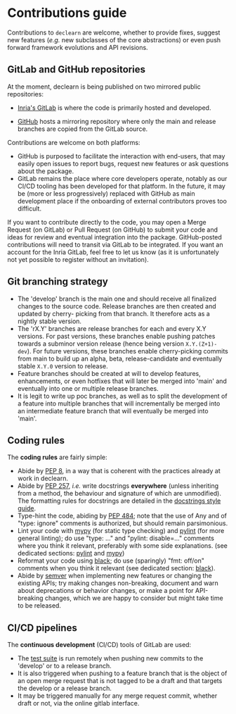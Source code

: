 # Contributions guide

Contributions to `declearn` are welcome, whether to provide fixes, suggest
new features (_e.g._ new subclasses of the core abstractions) or even push
forward framework evolutions and API revisions.

## GitLab and GitHub repositories

At the moment, declearn is being published on two mirrored public repositories:

- [Inria's GitLab](https://gitlab.inria.fr/magnet/declearn/declearn2) is where
  the code is primarily hosted and developed.

- [GitHub](https://github.com/declearn/declearn) hosts a mirroring repository
  where only the main and release branches are copied from the GitLab source.

Contributions are welcome on both platforms:

- GitHub is purposed to facilitate the interaction with end-users, that may
  easily open issues to report bugs, request new features or ask questions
  about the package.
- GitLab remains the place where core developers operate, notably as our CI/CD
  tooling has been developed for that platform. In the future, it may be (more
  or less progressively) replaced with GitHub as main development place if the
  onboarding of external contributors proves too difficult.

If you want to contribute directly to the code, you may open a Merge Request
(on GitLab) or Pull Request (on GitHub) to submit your code and ideas for
review and eventual integration into the package. GitHub-posted contributions
will need to transit via GitLab to be integrated. If you want an account for
the Inria GitLab, feel free to let us know (as it is unfortunately not yet
possible to register without an invitation).

## Git branching strategy

- The 'develop' branch is the main one and should receive all finalized changes
  to the source code. Release branches are then created and updated by cherry-
  picking from that branch. It therefore acts as a nightly stable version.
- The 'rX.Y' branches are release branches for each and every X.Y versions.
  For past versions, these branches enable pushing patches towards a subminor
  version release (hence being version `X.Y.(Z+1)-dev`). For future versions,
  these branches enable cherry-picking commits from main to build up an alpha,
  beta, release-candidate and eventually stable `X.Y.0` version to release.
- Feature branches should be created at will to develop features, enhancements,
  or even hotfixes that will later be merged into 'main' and eventually into
  one or multiple release branches.
- It is legit to write up poc branches, as well as to split the development of
  a feature into multiple branches that will incrementally be merged into an
  intermediate feature branch that will eventually be merged into 'main'.

## Coding rules

The **coding rules** are fairly simple:

- Abide by [PEP 8](https://peps.python.org/pep-0008/), in a way that is
  coherent with the practices already at work in declearn.
- Abide by [PEP 257](https://peps.python.org/pep-0257/), _i.e._ write
  docstrings **everywhere** (unless inheriting from a method, the behaviour
  and signature of which are unmodified). The formatting rules for docstrings
  are detailed in the [docstrings style guide](./docs-style.md).
- Type-hint the code, abiding by [PEP 484](https://peps.python.org/pep-0484/);
  note that the use of Any and of "type: ignore" comments is authorized, but
  should remain parsimonious.
- Lint your code with [mypy](http://mypy-lang.org/) (for static type checking)
  and [pylint](https://pylint.pycqa.org/en/latest/) (for more general linting);
  do use "type: ..." and "pylint: disable=..." comments where you think it
  relevant, preferably with some side explanations. (see dedicated sections:
  [pylint](./tests.md#running-pylint-to-check-the-code)
  and [mypy](./tests.md/#running-mypy-to-type-check-the-code))
- Reformat your code using [black](https://github.com/psf/black); do use
  (sparingly) "fmt: off/on" comments when you think it relevant (see dedicated
  section: [black](./tests.md/#running-black-to-format-the-code)).
- Abide by [semver](https://semver.org/) when implementing new features or
  changing the existing APIs; try making changes non-breaking, document and
  warn about deprecations or behavior changes, or make a point for API-breaking
  changes, which we are happy to consider but might take time to be released.

## CI/CD pipelines

The **continuous development** (CI/CD) tools of GitLab are used:

- The [test suite](./tests.md) is run remotely when pushing new commits to the
  'develop' or to a release branch.
- It is also triggered when pushing to a feature branch that is the object of
  an open merge request that is not tagged to be a draft and that targets the
  develop or a release branch.
- It may be triggered manually for any merge request commit, whether draft or
  not, via the online gitlab interface.
